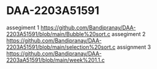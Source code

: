 # DAA-2203A51591
assegiment 1 https://github.com/Bandipranay/DAA-2203A51591/blob/main/Bubble%20sort.c
assegiment 2 https://github.com/Bandipranay/DAA-2203A51591/blob/main/selection%20sort.c
assignment 3 https://github.com/Bandipranay/DAA-2203aA51591/blob/main/week%201.1.c
